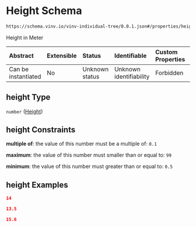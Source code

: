 # Height Schema

```txt
https://schema.vinv.io/vinv-individual-tree/0.0.1.json#/properties/height
```

Height in Meter

| Abstract            | Extensible | Status         | Identifiable            | Custom Properties | Additional Properties | Access Restrictions | Defined In                                                |
| :------------------ | :--------- | :------------- | :---------------------- | :---------------- | :-------------------- | :------------------ | :-------------------------------------------------------- |
| Can be instantiated | No         | Unknown status | Unknown identifiability | Forbidden         | Allowed               | none                | [0.0.1.doc.json\*](0.0.1.doc.json "open original schema") |

## height Type

`number` ([Height](0-properties-height.md))

## height Constraints

**multiple of**: the value of this number must be a multiple of: `0.1`

**maximum**: the value of this number must smaller than or equal to: `99`

**minimum**: the value of this number must greater than or equal to: `0.5`

## height Examples

```json
14
```

```json
13.5
```

```json
15.6
```
